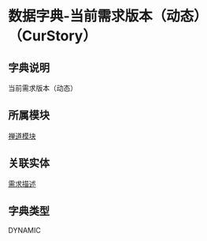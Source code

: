 # 数据字典-当前需求版本（动态）（CurStory）
## 字典说明
当前需求版本（动态）

## 所属模块
[禅道模块](../module/zentao)

## 关联实体
[需求描述](../module/zentao/StorySpec)

## 字典类型
DYNAMIC



